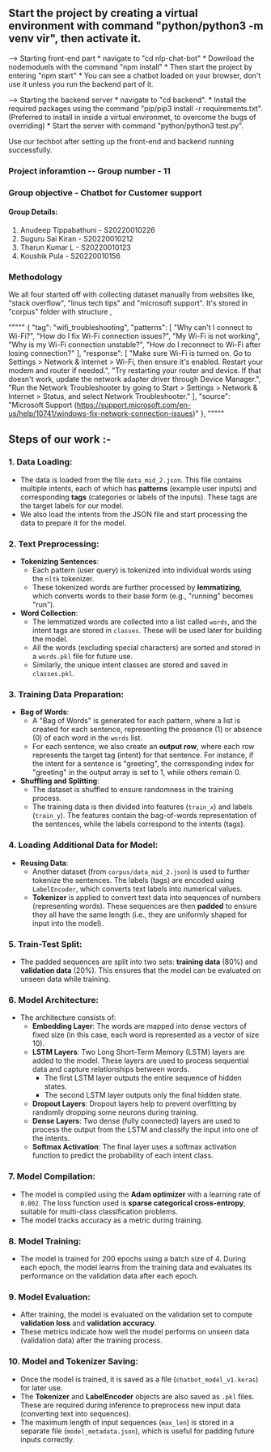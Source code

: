 
## Start the project by creating a virtual environment with command "python/python3 -m venv vir", then activate it. 

--> Starting front-end part
    * navigate to "cd nlp-chat-bot" 
    * Download the nodemoduels with the command "npm install" 
    * Then start the project by entering "npm start" 
    * You can see a chatbot loaded on your browser, don't use it unless you run the backend part of it. 

--> Starting the backend server
    * navigate to "cd backend". 
    * Install the required packages using the command "pip/pip3 install -r requirements.txt". (Preferred to install in inside a virtual environmet, to overcome the bugs of overriding) 
    * Start the server with command "python/python3 test.py".

Use our techbot after setting up the front-end and backend running successfully.






### Project inforamtion -- Group number - 11 


### Group objective - Chatbot for Customer support



#### Group Details: 

1. Anudeep Tippabathuni - S20220010226 
2. Suguru Sai Kiran - S20220010212 
3. Tharun Kumar L - S20220010123 
4. Koushik Pula - S20220010156 


### Methodology

We all four started off with collecting dataset manually from websites like, "stack overflow", "linus tech tips" and "microsoft support". It's stored in "corpus" folder with structure ,


""""" 
{
      "tag": "wifi_troubleshooting",
      "patterns": [
        "Why can't I connect to Wi-Fi?",
        "How do I fix Wi-Fi connection issues?",
        "My Wi-Fi is not working",
        "Why is my Wi-Fi connection unstable?",
        "How do I reconnect to Wi-Fi after losing connection?"
      ],
      "response": [
        "Make sure Wi-Fi is turned on. Go to Settings > Network & Internet > Wi-Fi, then ensure it's enabled. Restart your modem and router if needed.",
        "Try restarting your router and device. If that doesn't work, update the network adapter driver through Device Manager.",
        "Run the Network Troubleshooter by going to Start > Settings > Network & Internet > Status, and select Network Troubleshooter."
      ],
      "source": "Microsoft Support (https://support.microsoft.com/en-us/help/10741/windows-fix-network-connection-issues)"
    },
"""""  

## Steps of our work :- 


### 1. **Data Loading**:
- The data is loaded from the file `data_mid_2.json`. This file contains multiple intents, each of which has **patterns** (example user inputs) and corresponding **tags** (categories or labels of the inputs). These tags are the target labels for our model.
- We also load the intents from the JSON file and start processing the data to prepare it for the model.

### 2. **Text Preprocessing**:
- **Tokenizing Sentences**: 
  - Each pattern (user query) is tokenized into individual words using the `nltk` tokenizer. 
  - These tokenized words are further processed by **lemmatizing**, which converts words to their base form (e.g., "running" becomes "run").
- **Word Collection**:
  - The lemmatized words are collected into a list called `words`, and the intent tags are stored in `classes`. These will be used later for building the model.
  - All the words (excluding special characters) are sorted and stored in a `words.pkl` file for future use.
  - Similarly, the unique intent classes are stored and saved in `classes.pkl`.

### 3. **Training Data Preparation**:
- **Bag of Words**:
  - A "Bag of Words" is generated for each pattern, where a list is created for each sentence, representing the presence (1) or absence (0) of each word in the `words` list.
  - For each sentence, we also create an **output row**, where each row represents the target tag (intent) for that sentence. For instance, if the intent for a sentence is "greeting", the corresponding index for "greeting" in the output array is set to 1, while others remain 0.
- **Shuffling and Splitting**:
  - The dataset is shuffled to ensure randomness in the training process.
  - The training data is then divided into features (`train_x`) and labels (`train_y`). The features contain the bag-of-words representation of the sentences, while the labels correspond to the intents (tags).

### 4. **Loading Additional Data for Model**:
- **Reusing Data**:
  - Another dataset (from `corpus/data_mid_2.json`) is used to further tokenize the sentences. The labels (tags) are encoded using `LabelEncoder`, which converts text labels into numerical values.
  - **Tokenizer** is applied to convert text data into sequences of numbers (representing words). These sequences are then **padded** to ensure they all have the same length (i.e., they are uniformly shaped for input into the model).

### 5. **Train-Test Split**:
- The padded sequences are split into two sets: **training data** (80%) and **validation data** (20%). This ensures that the model can be evaluated on unseen data while training.

### 6. **Model Architecture**:
- The architecture consists of:
  - **Embedding Layer**: The words are mapped into dense vectors of fixed size (in this case, each word is represented as a vector of size 10).
  - **LSTM Layers**: Two Long Short-Term Memory (LSTM) layers are added to the model. These layers are used to process sequential data and capture relationships between words.
    - The first LSTM layer outputs the entire sequence of hidden states.
    - The second LSTM layer outputs only the final hidden state.
  - **Dropout Layers**: Dropout layers help to prevent overfitting by randomly dropping some neurons during training.
  - **Dense Layers**: Two dense (fully connected) layers are used to process the output from the LSTM and classify the input into one of the intents.
  - **Softmax Activation**: The final layer uses a softmax activation function to predict the probability of each intent class.

### 7. **Model Compilation**:
- The model is compiled using the **Adam optimizer** with a learning rate of `0.002`. The loss function used is **sparse categorical cross-entropy**, suitable for multi-class classification problems.
- The model tracks accuracy as a metric during training.

### 8. **Model Training**:
- The model is trained for 200 epochs using a batch size of 4. During each epoch, the model learns from the training data and evaluates its performance on the validation data after each epoch.

### 9. **Model Evaluation**:
- After training, the model is evaluated on the validation set to compute **validation loss** and **validation accuracy**.
- These metrics indicate how well the model performs on unseen data (validation data) after the training process.

### 10. **Model and Tokenizer Saving**:
- Once the model is trained, it is saved as a file (`chatbot_model_v1.keras`) for later use.
- The **Tokenizer** and **LabelEncoder** objects are also saved as `.pkl` files. These are required during inference to preprocess new input data (converting text into sequences).
- The maximum length of input sequences (`max_len`) is stored in a separate file (`model_metadata.json`), which is useful for padding future inputs correctly.
